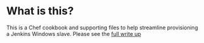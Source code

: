 # What is this?

This is a Chef cookbook and supporting files to help streamline provisioning a
Jenkins Windows slave. Please see the [full write
up](http://ftclausen.github.io/general/jenkins_windows_slave_prep_with_chef/)
